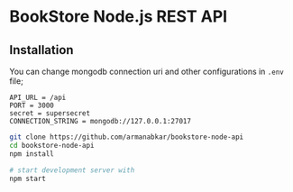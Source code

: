 # BookStore Node.js REST API

## Installation

You can change mongodb connection uri and other configurations in `.env` file;

```
API_URL = /api
PORT = 3000
secret = supersecret
CONNECTION_STRING = mongodb://127.0.0.1:27017
```

```bash
git clone https://github.com/armanabkar/bookstore-node-api
cd bookstore-node-api
npm install

# start development server with
npm start
```